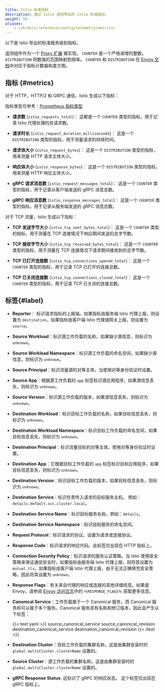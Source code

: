 ```yaml
---
title: Istio 标准指标
description: 通过 Istio 遥测导出的 Istio 标准指标。
weight: 50
aliases:
    - /zh/docs/reference/config/telemetry/metrics/
---
```


以下是 Istio 导出的标准服务级别指标。

遥测组件作为一个 [Proxy 扩展](https://github.com/istio/proxy/tree/master/source/extensions/filters/http/istio_stats) 被实现。
`COUNTER` 是一个严格递增的整数。
`DISTRIBUTION` 将数值的范围映射到频率。
`COUNTER` 和 `DISTRIBUTION` 在 [Envoy 文档](https://github.com/envoyproxy/envoy/blob/main/source/docs/stats.md)中对应于指标计数器和直方图。

## 指标 {#metrics}

对于 HTTP，HTTP/2 和 GRPC 通信，Istio 生成以下指标：

指标类型可参考：[Prometheus 指标类型](https://prometheus.io/docs/concepts/metric_types/)

*   **请求数** (`istio_requests_total`)： 这都是一个 `COUNTER` 类型的指标，用于记录 Istio 代理处理的总请求数。

*   **请求时长** (`istio_request_duration_milliseconds`)： 这是一个 `DISTRIBUTION` 类型的指标，用于测量请求的持续时间。

*   **请求体大小** (`istio_request_bytes`)： 这是一个 `DISTRIBUTION` 类型的指标，用来测量 HTTP 请求主体大小。

*   **响应体大小** (`istio_response_bytes`)： 这是一个 `DISTRIBUTION` 类型的指标，用来测量 HTTP 响应主体大小。

*   **gRPC 请求消息数** (`istio_request_messages_total`)： 这是一个 `COUNTER` 类型的指标，用于记录从客户端发送的 gRPC 消息总数。

*   **gRPC 响应消息数** (`istio_response_messages_total`)： 这是一个 `COUNTER` 类型的指标，用于记录从服务端发送的 gRPC 消息总数。

对于 TCP 流量，Istio 生成以下指标：

*   **TCP 发送字节大小** (`istio_tcp_sent_bytes_total`)： 这是一个 `COUNTER` 类型的指标，用于测量在 TCP 连接情况下响应期间发送的总字节数。

*   **TCP 接收字节大小** (`istio_tcp_received_bytes_total`)： 这是一个 `COUNTER` 类型的指标，用于测量在 TCP 连接情况下请求期间接收到的总字节数。

*   **TCP 已打开连接数** (`istio_tcp_connections_opened_total`)： 这是一个 `COUNTER` 类型的指标，用于记录 TCP 已打开的连接总数。

*   **TCP 已关闭连接数** (`istio_tcp_connections_closed_total`)： 这是一个 `COUNTER` 类型的指标，用于记录 TCP 已关闭的连接总数。

## 标签{#label}

*   **Reporter**： 标识请求指标的上报端。如果指标由服务端 Istio 代理上报，则设置为 `destination`，如果指标由客户端 Istio 代理或网关上报，则设置为 `source`。

*   **Source Workload**：标识源工作负载的名称，如果缺少源信息，则标识为 `unknown`。

*   **Source Workload Namespace**：标识源工作负载的命名空间，如果缺少源信息，则标识为 `unknown`。

*   **Source Principal**：标识流量源的对等主体。当使用对等身份验证时设置。

*   **Source App**：根据源工作负载的 `app` 标签标识源应用程序，如果源信息丢失，则标识为 `unknown`。

*   **Source Version**：标识源工作负载的版本，如果源信息丢失，则标识为 `unknown`。

*   **Destination Workload**：标识目标工作负载的名称，如果目标信息丢失，则标识为 `unknown`。

*   **Destination Workload Namespace**：标识目标工作负载的命名空间，如果目标信息丢失，则标识为 `unknown`。

*   **Destination Principal**：标识流量目标的对等主体。使用对等身份验证时设置。

*   **Destination App**：它根据目标工作负载的 `app` 标签标识目标应用程序，如果目标信息丢失，则标识为 `unknown`。

*   **Destination Version**：标识目标工作负载的版本，如果目标信息丢失，则标识为 `unknown`。

*   **Destination Service**：标识负责传入请求的目标服务主机。 例如：`details.default.svc.cluster.local`。

*   **Destination Service Name**：标识目标服务名称。例如：`details`。

*   **Destination Service Namespace**：标识目标服务的命名空间。

*   **Request Protocol**：标识请求的协议。设置为请求或连接协议。

*   **Response Code**：标识请求的响应代码。此标签仅出现在 HTTP 指标上。

*   **Connection Security Policy**：标识请求的服务认证策略。当 Istio 使用安全策略来保证通信安全时，如果指标由服务端 Istio 代理上报，则将其设置为 `mutual_tls`。如果指标由客户端 Istio 代理上报，由于无法正确填充安全策略，因此将其设置为 `unknown`。

*   **Response Flags**：有关来自代理的响应或连接的其他详细信息。如果是 Envoy，请参阅 [Envoy 访问日志](https://www.envoyproxy.io/docs/envoy/latest/configuration/observability/access_log/usage#config-access-log-format-response-flags)中的 `％RESPONSE_FLAGS％` 获取更多信息。

*   **Canonical Service**：工作负载属于一个 Canonical 服务，而 Canonical 服务却可以属于多个服务。Canonical 服务具有名称和修订版本，因此会产生以下标签：

    {{< text yaml >}}
    source_canonical_service
    source_canonical_revision
    destination_canonical_service
    destination_canonical_revision
    {{< /text >}}

*   **Destination Cluster**：目标工作负载的集群名称。这是由集群安装时的 `global.multiCluster.clusterName` 设置的。

*   **Source Cluster**：源工作负载的集群名称。这是由集群安装时的 `global.multiCluster.clusterName` 设置的。

*   **gRPC Response Status**: 这标识了 gRPC 的响应状态。 这个标签仅出现在 gRPC 指标上。
